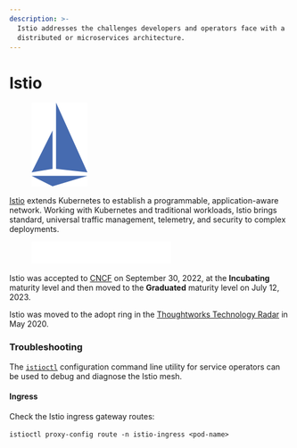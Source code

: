 ```yaml
---
description: >-
  Istio addresses the challenges developers and operators face with a
  distributed or microservices architecture.
---
```


# Istio

<figure><img src="../../../.gitbook/assets/istio.png" alt="" width="100"><figcaption></figcaption></figure>

[Istio](https://istio.io) extends Kubernetes to establish a programmable, application-aware network. Working with Kubernetes and traditional workloads, Istio brings standard, universal traffic management, telemetry, and security to complex deployments.

<figure><img src="../../../.gitbook/assets/cncf.png" alt=""><figcaption></figcaption></figure>

Istio was accepted to [CNCF](https://www.cncf.io/projects/istio) on September 30, 2022, at the **Incubating** maturity level and then moved to the **Graduated** maturity level on July 12, 2023.

Istio was moved to the adopt ring in the [Thoughtworks Technology Radar](https://www.thoughtworks.com/en-us/radar/platforms/istio) in May 2020.&#x20;

### Troubleshooting

The [`istioctl`](https://istio.io/latest/docs/reference/commands/istioctl) configuration command line utility for service operators can be used to debug and diagnose the Istio mesh.

#### Ingress

Check the Istio ingress gateway routes:&#x20;

`istioctl proxy-config route -n istio-ingress <pod-name>`



